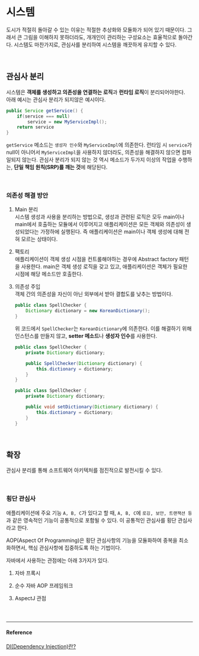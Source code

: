 # 시스템

도시가 적절히 돌아갈 수 있는 이유는 적절한 추상화와 모듈화가 되어 있기 때문이다. 그래서 큰 그림을 이해하지 못하더라도, 개개인이 관리하는 구성요소는 효율적으로 돌아간다. 시스템도 마찬가지로, 관심사를 분리하여 시스템을 깨끗하게 유지할 수 있다.

<br/>

## 관심사 분리

시스템은 **객체를 생성하고 의존성을 연결하는 로직**과 **런타임 로직**이 분리되어야한다.  
아래 예시는 관심사 분리가 되지않은 예시이다.

```java
public Service getService() {
    if(service === null)
        service = new MyServiceImpl();
    return service
}
```

`getService` 메소드는 `생성자 인수`와 `MyServiceImpl`에 의존한다. 런타임 시 `service`가 null이 아니어서 `MyServiceImpl`을 사용하지 않더라도, 의존성을 해결하지 않으면 컴파일되지 않는다. 관심사 분리가 되지 않는 것 역시 메소드가 두가지 이상의 작업을 수행하는, **단일 책임 원칙(SRP)를 깨는 것**에 해당된다.

<br/>

### 의존성 해결 방안

1. Main 분리  
   시스템 생성과 사용을 분리하는 방법으로, 생성과 관련된 로직은 모두 main이나 main에서 호출하는 모듈에서 이루어지고 애플리케이션은 모든 객체와 의존성이 생성되었다는 가정하에 실행된다. 즉 애플리케이션은 main이나 객체 생성에 대해 전혀 모르는 상태이다.

2. 팩토리  
   애플리케이션이 객체 생성 시점을 컨트롤해야하는 경우에 Abstract factory 패턴을 사용한다. main은 객체 생성 로직을 갖고 있고, 애플리케이션은 객체가 필요한 시점에 해당 메소드만 호출한다.
3. 의존성 주입  
   객체 간의 의존성을 자신이 아닌 외부에서 받아 결합도를 낮추는 방법이다.

   ```java
   public class SpellChecker {
       Dictionary dictionary = new KoreanDictionary();
   }
   ```

   위 코드에서 `SpellChecker`는 `KoreanDictionary`에 의존한다. 이를 해결하기 위해 인스턴스를 만들지 않고, **setter 메소드**나 **생성자 인수**를 사용한다.

   ```java
   public class SpellChecker {
       private Dictionary dictionary;

       public SpellChecker(Dictionary dictionary) {
           this.dictionary = dictionary;
       }
   }
   ```

   ```java
   public class SpellChecker {
       private Dictionary dictionary;

       public void setDictionary(Dictionary dictionary) {
           this.dictionary = dictionary;
       }
   }
   ```

<br/>

## 확장

관심사 분리를 통해 소프트웨어 아키텍처를 점진적으로 발전시킬 수 있다.

<br/>

### 횡단 관심사

애플리케이션에 주요 기능 `A, B, C`가 있다고 할 때, `A, B, C`에 `로깅, 보안, 트랜잭션 등`과 같은 영속적인 기능이 공통적으로 포함될 수 있다. 이 공통적인 관심사를 횡단 관심사라고 한다.

AOP(Aspect Of Programming)은 횡단 관심사항의 기능을 모듈화하여 중복을 최소화하면서, 핵심 관심사항에 집중하도록 하는 기법이다.

자바에서 사용하는 관점에는 아래 3가지가 있다.

1. 자바 프록시

2. 순수 자바 AOP 프레임워크

3. AspectJ 관점

###

<br/>

---

#### Reference

[DI(Dependency Injection)란?](https://effortguy.tistory.com/7)
